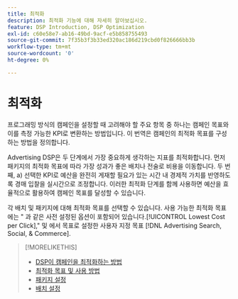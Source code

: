 ```yaml
---
title: 최적화
description: 최적화 기능에 대해 자세히 알아보십시오.
feature: DSP Introduction, DSP Optimization
exl-id: c60e58e7-ab16-49bd-9acf-e5b858755493
source-git-commit: 7f35b3f3b33ed320ac186d219cbd0f826666bb3b
workflow-type: tm+mt
source-wordcount: '0'
ht-degree: 0%

---
```


# 최적화

프로그래밍 방식의 캠페인을 설정할 때 고려해야 할 주요 항목 중 하나는 캠페인 목표와 이를 측정 가능한 KPI로 변환하는 방법입니다. 이 번역은 캠페인의 최적화 목표를 구성하는 방법을 정의합니다.

Advertising DSP은 두 단계에서 가장 중요하게 생각하는 지표를 최적화합니다. 먼저 패키지의 최적화 목표에 따라 가장 성과가 좋은 배치나 전술로 비용을 이동합니다. 두 번째, a) 선택한 KPI로 예산을 완전히 게재할 필요가 있는 시간 내 경제적 가치를 반영하도록 경매 입찰을 실시간으로 조정합니다. 이러한 최적화 단계를 함께 사용하면 예산을 효율적으로 활용하여 캠페인 목표를 달성할 수 있습니다.

각 배치 및 패키지에 대해 최적화 목표를 선택할 수 있습니다. 사용 가능한 최적화 목표에는 &quot; 과 같은 사전 설정된 옵션이 포함되어 있습니다.[!UICONTROL Lowest Cost per Click],&quot; 및 에서 목표로 설정한 사용자 지정 목표 [!DNL Advertising Search, Social, & Commerce].

>[!MORELIKETHIS]
>
> * [DSP이 캠페인을 최적화하는 방법](/help/dsp/optimization/optimization-how-dsp-optimizes-campaigns.md)
>* [최적화 목표 및 사용 방법](/help/dsp/optimization/optimization-goals.md)
>* [패키지 설정](/help/dsp/campaign-management/packages/package-settings.md)
>* [배치 설정](/help/dsp/campaign-management/placements/placement-settings.md)

